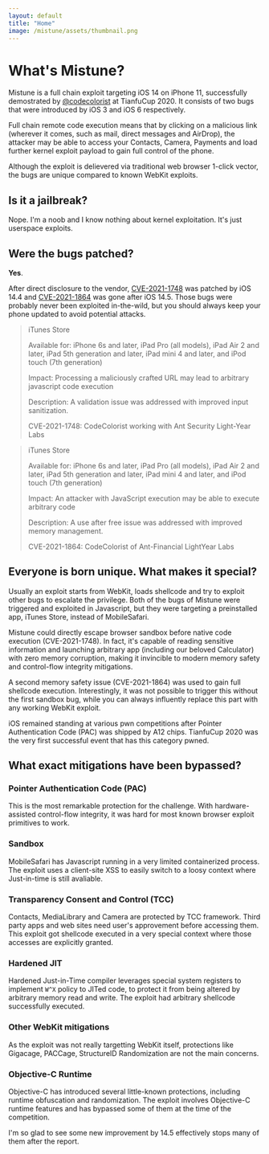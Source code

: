 ```yaml
---
layout: default
title: "Home"
image: /mistune/assets/thumbnail.png
---
```


# What's Mistune?

Mistune is a full chain exploit targeting iOS 14 on iPhone 11, successfully demostrated by [@codecolorist](https://twitter.com/codecolorist) at TianfuCup 2020. It consists of two bugs that were introduced by iOS 3 and iOS 6 respectively.

Full chain remote code execution means that by clicking on a malicious link (wherever it comes, such as mail, direct messages and AirDrop), the attacker may be able to access your Contacts, Camera, Payments and load further kernel exploit payload to gain full control of the phone.

Although the exploit is delievered via traditional web browser 1-click vector, the bugs are unique compared to known WebKit exploits.

## Is it a jailbreak?

Nope. I'm a noob and I know nothing about kernel exploitation. It's just userspace exploits.

## Were the bugs patched?

**Yes**.

After direct disclosure to the vendor, [CVE-2021-1748](https://support.apple.com/en-us/HT212146) was patched by iOS 14.4 and [CVE-2021-1864](https://support.apple.com/en-us/HT212317) was gone after iOS 14.5. Those bugs were probably never been exploited in-the-wild, but you should always keep your phone updated to avoid potential attacks.

> iTunes Store
>
> Available for: iPhone 6s and later, iPad Pro (all models), iPad Air 2 and later, iPad 5th generation and later, iPad mini 4 and later, and iPod touch (7th generation)
>
> Impact: Processing a maliciously crafted URL may lead to arbitrary javascript code execution
>
> Description: A validation issue was addressed with improved input sanitization.
>
> CVE-2021-1748: CodeColorist working with Ant Security Light-Year Labs

> iTunes Store
>
> Available for: iPhone 6s and later, iPad Pro (all models), iPad Air 2 and later, iPad 5th generation and later, iPad mini 4 and later, and iPod touch (7th generation)
>
> Impact: An attacker with JavaScript execution may be able to execute arbitrary code
>
> Description: A use after free issue was addressed with improved memory management.
>
> CVE-2021-1864: CodeColorist of Ant-Financial LightYear Labs

## Everyone is born unique. What makes it special?

Usually an exploit starts from WebKit, loads shellcode and try to exploit other bugs to escalate the privilege. Both of the bugs of Mistune were triggered and exploited in Javascript, but they were targeting a preinstalled app, iTunes Store, instead of MobileSafari.

Mistune could directly escape browser sandbox before native code execution (CVE-2021-1748). In fact, it's capable of reading sensitive information and launching arbitrary app (including our beloved Calculator) with zero memory corruption, making it invincible to modern memory safety and control-flow integrity mitigations.

A second memory safety issue (CVE-2021-1864) was used to gain full shellcode execution. Interestingly, it was not possible to trigger this without the first sandbox bug, while you can always influently replace this part with any working WebKit exploit.

iOS remained standing at various pwn competitions after Pointer Authentication Code (PAC) was shipped by A12 chips. TianfuCup 2020 was the very first successful event that has this category pwned.

## What exact mitigations have been bypassed?

### Pointer Authentication Code (PAC)

This is the most remarkable protection for the challenge. With hardware-assisted control-flow integrity, it was hard for most known browser exploit primitives to work.

### Sandbox

MobileSafari has Javascript running in a very limited containerized process. The exploit uses a client-site XSS to easily switch to a loosy context where Just-in-time is still avaliable.

### Transparency Consent and Control (TCC)

Contacts, MediaLibrary and Camera are protected by TCC framework. Third party apps and web sites need user's approvement before accessing them. This exploit got shellcode executed in a very special context where those accesses are explicitly granted.

### Hardened JIT

Hardened Just-in-Time compiler leverages special system registers to implement `W^X` policy to JITed code, to protect it from being altered by arbitrary memory read and write. The exploit had arbitrary shellcode successfully executed.

### Other WebKit mitigations

As the exploit was not really targetting WebKit itself, protections like Gigacage, PACCage, StructureID Randomization are not the main concerns.

### Objective-C Runtime

Objective-C has introduced several little-known protections, including runtime obfuscation and randomization. The exploit involves Objective-C runtime features and has bypassed some of them at the time of the competition.

I'm so glad to see some new improvement by 14.5 effectively stops many of them after the report.
